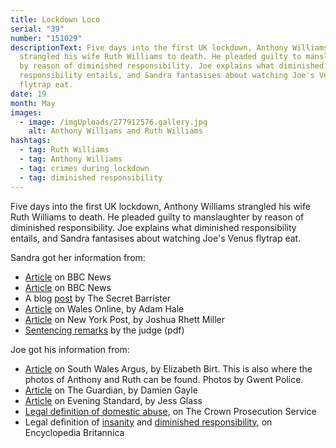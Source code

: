 ```yaml
---
title: Lockdown Loco
serial: "39"
number: "151029"
descriptionText: Five days into the first UK lockdown, Anthony Williams
  strangled his wife Ruth Williams to death. He pleaded guilty to manslaughter
  by reason of diminished responsibility. Joe explains what diminished
  responsibility entails, and Sandra fantasises about watching Joe's Venus
  flytrap eat.
date: 19
month: May
images:
  - image: /imgUploads/277912576.gallery.jpg
    alt: Anthony Williams and Ruth Williams
hashtags:
  - tag: Ruth Williams
  - tag: Anthony Williams
  - tag: crimes during lockdown
  - tag: diminished responsibility
---
```

Five days into the first UK lockdown, Anthony Williams strangled his wife Ruth Williams to death. He pleaded guilty to manslaughter by reason of diminished responsibility. Joe explains what diminished responsibility entails, and Sandra fantasises about watching Joe's Venus flytrap eat.



Sandra got her information from:

* [Article](https://www.bbc.co.uk/news/uk-wales-55998274) on BBC News
* [Article](https://www.bbc.co.uk/news/uk-wales-56461857) on BBC News
* A blog [post](https://thesecretbarrister.com/2021/02/20/how-can-a-5-year-prison-sentence-ever-reflect-the-intentional-taking-of-a-life/amp/?__twitter_impression=true) by The Secret Barrister
* [Article](https://www.walesonline.co.uk/news/wales-news/cwmbran-ruth-anthony-williams-murder-19863813) on Wales Online, by Adam Hale
* [Article](https://nypost.com/2021/02/16/man-who-strangled-wife-during-uk-lockdown-cleared-of-murder/) on New York Post, by Joshua Rhett Miller
* [Sentencing remarks](https://www.judiciary.uk/wp-content/uploads/2021/02/R-v-Williams-sentencing-.pdf) by the judge (pdf)

Joe got his information from:

* [Article](https://www.southwalesargus.co.uk/news/19174863.ruth-williams-court-appeal-referral-lenient-sentence/) on South Wales Argus, by Elizabeth Birt. This is also where the photos of Anthony and Ruth can be found. Photos by Gwent Police.
* [Article](https://www.theguardian.com/uk-news/2021/feb/18/anthony-williams-killed-wife-act-of-great-violence-jailed-for-five-years) on The Guardian, by Damien Gayle
* [Article](https://www.standard.co.uk/news/uk/court-of-appeal-ruth-swansea-crown-court-south-wales-justice-b932698.html) on Evening Standard, by Jess Glass
* [Legal definition of domestic abuse](https://www.cps.gov.uk/crime-info/domestic-abuse), on The Crown Prosecution Service
* Legal definition of [insanity](https://www.britannica.com/topic/insanity) and [diminished responsibility](https://www.britannica.com/topic/diminished-responsibility), on Encyclopedia Britannica